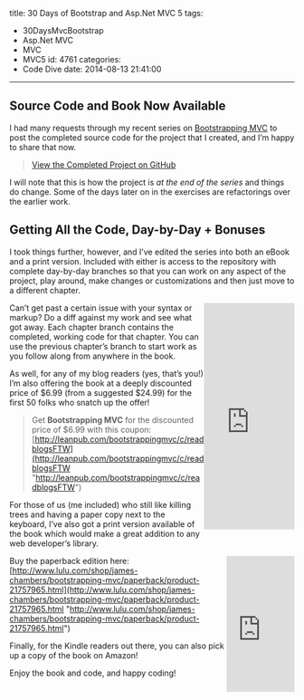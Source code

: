 title: 30 Days of Bootstrap and Asp.Net MVC 5
tags:
  - 30DaysMvcBootstrap
  - Asp.Net MVC
  - MVC
  - MVC5
id: 4761
categories:
  - Code Dive
date: 2014-08-13 21:41:00
---

## 

## Source Code and Book Now Available

I had many requests through my recent series on [Bootstrapping MVC](http://jameschambers.com/2014/06/day-0-boothstrapping-mvc-for-the-next-30-days/) to post the completed source code for the project that I created, and I’m happy to share that now. 
 > [View the Completed Project on GitHub](https://github.com/MisterJames/BootstrappingMvc-Code) 

I will note that this is how the project is _at the end of the series_ and things do change. Some of the days later on in the exercises are refactorings over the earlier work.

## Getting All the Code, Day-by-Day + Bonuses

I took things further, however, and I’ve edited the series into both an eBook and a print version. Included with either is access to the repository with complete day-by-day branches so that you can work on any aspect of the project, play around, make changes or customizations and then just move to a different chapter. 
<iframe style="float: right" height="400" src="https://leanpub.com/bootstrappingmvc/embed" frameborder="0" width="160" allowtransparency></iframe> 

Can’t get past a certain issue with your syntax or markup? Do a diff against my work and see what got away. Each chapter branch contains the completed, working code for that chapter. You can use the previous chapter’s branch to start work as you follow along from anywhere in the book.

As well, for any of my blog readers (yes, that’s you!) I’m also offering the book at a deeply discounted price of $6.99 (from a suggested $24.99) for the first 50 folks who snatch up the offer!
 > Get **Bootstrapping MVC** for the discounted price of $6.99 with this coupon: [http://leanpub.com/bootstrappingmvc/c/readblogsFTW](http://leanpub.com/bootstrappingmvc/c/readblogsFTW "http://leanpub.com/bootstrappingmvc/c/readblogsFTW") 

For those of us (me included) who still like killing trees and having a paper copy next to the keyboard, I’ve also got a print version available of the book which would make a great addition to any web developer’s library.

<iframe style="height: 240px; width: 120px; float: right" marginheight="0" src="http://rcm-na.amazon-adsystem.com/e/cm?t=chasthelist-20&amp;o=15&amp;p=8&amp;l=as1&amp;asins=B00MP73S1E&amp;ref=qf_sp_asin_til&amp;fc1=000000&amp;IS2=1&amp;lt1=_blank&amp;m=amazon&amp;lc1=0000FF&amp;bc1=000000&amp;bg1=FFFFFF&amp;f=ifr" frameborder="0" marginwidth="0" scrolling="no"></iframe>

Buy the paperback edition here: [http://www.lulu.com/shop/james-chambers/bootstrapping-mvc/paperback/product-21757965.html](http://www.lulu.com/shop/james-chambers/bootstrapping-mvc/paperback/product-21757965.html "http://www.lulu.com/shop/james-chambers/bootstrapping-mvc/paperback/product-21757965.html")

Finally, for the Kindle readers out there, you can also pick up a copy of the book on Amazon!

Enjoy the book and code, and happy coding!